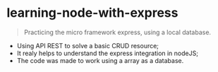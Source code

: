 # learning-node-with-express

> Practicing the micro framework express, using a local database.

- Using API REST to solve a basic CRUD resource;
- It realy helps to understand the express integration in nodeJS;
- The code was made to work using a array as a database.
